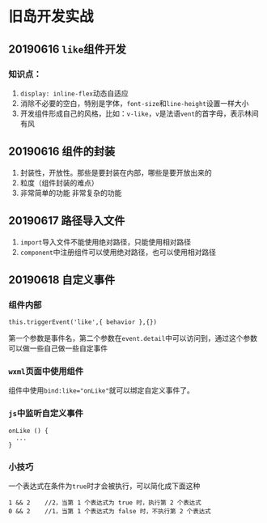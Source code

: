 # 旧岛开发实战
## 20190616 `like`组件开发
### 知识点：
1. `display: inline-flex`动态自适应
2. 消除不必要的空白，特别是字体，`font-size`和`line-height`设置一样大小
3. 开发组件形成自己的风格，比如：`v-like`，`v`是法语`vent`的首字母，表示林间有风

## 20190616 组件的封装
1. 封装性，开放性。那些是要封装在内部，哪些是要开放出来的
2. 粒度（组件封装的难点）
3. 非常简单的功能 非常复杂的功能

## 20190617 路径导入文件
1. `import`导入文件不能使用绝对路径，只能使用相对路径
2. `component`中注册组件可以使用绝对路径，也可以使用相对路径

## 20190618 自定义事件

### 组件内部
```
this.triggerEvent('like',{ behavior },{})
```
第一个参数是事件名，第二个参数在`event.detail`中可以访问到，通过这个参数可以做一些自己做一些自定事件

### `wxml`页面中使用组件
组件中使用`bind:like="onLike"`就可以绑定自定义事件了。

### `js`中监听自定义事件
```
onLike () {
  ...
}
```

### 小技巧
一个表达式在条件为`true`时才会被执行，可以简化成下面这种
```
1 && 2    //2，当第 1 个表达式为 true 时，执行第 2 个表达式
0 && 2    //1，当第 1 个表达式为 false 时，不执行第 2 个表达式 
```
